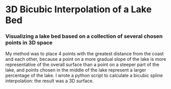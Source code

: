 # 3D Bicubic Interpolation of a Lake Bed
### Visualizing a lake bed based on a collection of several chosen points in 3D space

My method was to place 4 points with the greatest distance from the coast and each other, because a point on a more gradual slope of the lake is more representative of the overall surface than a point on a steeper part of the lake, and points chosen in the middle of the lake represent a larger percentage of the lake. I wrote a python script to calculate a bicubic spline interpolation: the result was a 3D surface. 


